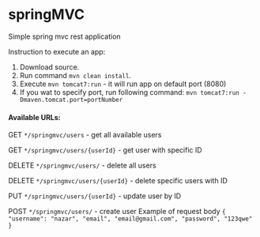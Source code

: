# springMVC

Simple spring mvc rest application

Instruction to execute an app:
1. Download source.
2. Run command `mvn clean install`.
3. Execute `mvn tomcat7:run` - it will run app on default port (8080)
4. If you wat to specify port, run following command: `mvn tomcat7:run -Dmaven.tomcat.port=portNumber`

#### Available URLs:

GET `*/springmvc/users` - get all available users

GET `*/springmvc/users/{userId}` - get user with specific ID

DELETE `*/springmvc/users/` - delete all users

DELETE `*/springmvc/users/{userId}` - delete specific users with ID

PUT `*/springmvc/users/{userId}` - update user by ID

POST `*/springmvc/users/` - create user 
Example of request body
`
{
 "username": "nazar",
 "email", "email@gmail.com",
 "password", "123qwe"
}
`
